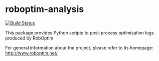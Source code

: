 roboptim-analysis
====================

[![Build Status](https://travis-ci.org/roboptim/roboptim-analysis.png?branch=master)](https://travis-ci.org/roboptim/roboptim-analysis)

This package provides Python scripts to post-process optimisation logs
produced by RobOptim.

For general information about the project, please refer to its
homepage: http://www.roboptim.net/
